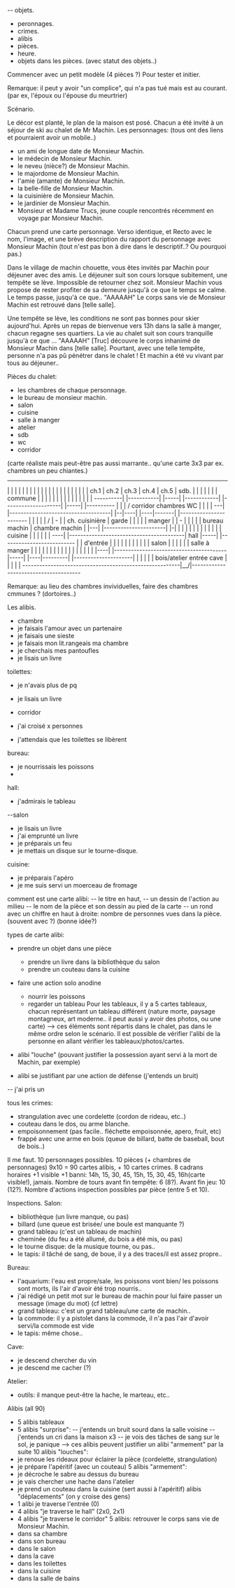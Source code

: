 

-- objets.

- peronnages.
- crimes.
- alibis
- pièces.
- heure.
- objets dans les pièces. (avec statut des objets..)

Commencer avec un petit modèle (4 pièces ?) Pour tester et initier.


Remarque: il peut y avoir "un complice", qui n'a pas tué mais est au courant.
(par ex, l'époux ou l'épouse du meurtrier)

Scénario.

Le décor est planté, le plan de la maison est posé. 
Chacun a été invité à un séjour de ski au chalet de Mr Machin.
Les personnages: (tous ont des liens et pourraient avoir un mobile..)
- un ami de longue date de Monsieur Machin.
- le médecin de Monsieur Machin.
- le neveu (nièce?) de Monsieur Machin.
- le majordome de Monsieur Machin.
- l'amie (amante) de Monsieur Machin.
- la belle-fille de Monsieur Machin.
- la cuisinière de Monsieur Machin.
- le jardinier de Monsieur Machin.
- Monsieur et Madame Trucs, jeune couple rencontrés récemment en voyage par Monsieur Machin.

Chacun prend une carte personnage. Verso identique, et Recto avec le nom, l'image, et une brève description du 
rapport du personnage avec Monsieur Machin (tout n'est pas bon à dire dans le descriptif..? Ou pourquoi pas.)


Dans le village de machin chouette, vous êtes invités par Machin pour déjeuner avec des amis.
Le déjeuner suit son cours lorsque subitement, une tempête se lève. Impossible de retourner chez soit.
Monsieur Machin vous propose de rester profiter de sa demeure jusqu'à ce que le temps se calme.
Le temps passe, jusqu'à ce que.. 
"AAAAAH"
Le corps sans vie de Monsieur Machin est retrouvé dans [telle salle].



Une tempête se lève, les conditions ne sont pas bonnes pour skier aujourd'hui.
Après un repas de bienvenue vers 13h dans la salle à manger, chacun regagne ses quartiers.
La vie au chalet suit son cours tranquille jusqu'à ce que ...
"AAAAAH"
[Truc] découvre le corps inhanimé de Monsieur Machin dans [telle salle].
Pourtant, avec une telle tempête, personne n'a pas pû pénétrer dans le chalet !
Et machin a été vu vivant par tous au déjeuner..



Pièces du chalet:
- les chambres de chaque personnage.
- le bureau de monsieur machin.
- salon
- cuisine
- salle à manger
- atelier
- sdb
- wc
- corridor


(carte réaliste mais peut-être pas aussi marrante.. qu'une carte 3x3 par ex. chambres un peu chiantes.)

---------------------------------------------------------------------------------------------------
|              |               |               |               |                |                 |
|              |               |               |               |                |                 |
|              |               |               |               |                |                 |
|    ch.1      |      ch.2     |     ch.3      |    ch.4       |       ch.5     |      sdb.       |
|              |               |               |               |                |      commune    |
|              |               |               |               |                |                 |
|              |               |               |               |                |                 |
----------|  |-----------|  |-----|   |------------|  |--------------------|   |-----|  |----------
|                                                                                         |       |
/                                             corridor chambres                               WC  |
|                                                                                         |       |
---|  |------------------------------------|   |--|----|   |----|-------|  |-----------------------
|                       |                         |             |                  |               /
|                       -                         |             | ch. cuisinière   |      garde    |
|                                                 |             |                  |      manger   |
|                       -                         |             |                  |               |
|     bureau machin     |       chambre machin    |             |---|  |----------------------|  |-|
|                       |                         |             |                                  |
|                       |                                       |                                  |
|                       |                                       |               cuisine            |
|                       |                         |             |                                  |
----|   |-----------------------------------------|     hall    |-----|  |--------------------------
|                                                 |  d'entrée   |                                  |
|                                                                                                  |
|                                                                                                  |
|                                                 |             |                                  |
|                      salon                      |             |                                  |
|                                                 |             |         salle à manger           |
|                                                 |             |                                  |
|                                                 |             |                                  |
|                                                 |             |                                  |
|                                                 |             |                                  |
|----|   |----------------------------------------|-----|  |----|---------|  |---------------------|
|                                        |                              |                          |
|       bois/atelier                                    entrée                    cave             |
|                                        |                              |                          |
--------------------------------------------------------|\__/|--------------------------------------


Remarque: au lieu des chambres invividuelles, faire des chambres cmmunes ? (dortoires..)


Les alibis.

- chambre
- je faisais l'amour avec un partenaire
- je faisais une sieste
- je faisais mon lit.rangeais ma chambre
- je cherchais mes pantoufles
- je lisais un livre



toilettes:
- je n'avais plus de pq
- je lisais un livre



- corridor
- j'ai croisé x personnes
- j'attendais que les toilettes se libèrent


bureau:
- je nourrissais les poissons
- 

hall:
- j'admirais le tableau

--salon
- je lisais un livre
- j'ai emprunté un livre
- je préparais un feu
- je mettais un disque sur le tourne-disque.


cuisine:
- je préparais l'apéro
- je me suis servi un moerceau de fromage



comment est une carte alibi:
-- le titre en haut, 
-- un dessin de l'action au milieu
-- le nom de la pièce et son dessin au pied de la carte
-- un rond avec un chiffre en haut à droite: nombre de personnes vues dans la pièce. (souvent avec ?) (bonne idée?)



types de carte alibi:
- prendre un objet dans une pièce
    - prendre un livre dans la bibliothèque du salon
    - prendre un couteau dans la cuisine

- faire une action solo anodine
    - nourrir les poissons
    - regarder un tableau
Pour les tableaux, il y a 5 cartes tableaux, chacun représentant un tableau différent
(nature morte, paysage montagneux, art moderne.. il peut aussi y avoir des photos, ou une carte)
--> ces éléments sont répartis dans le chalet, pas dans le même ordre selon le scénario.
Il est possible de vérifier l'alibi de la personne en allant vérifier les tableaux/photos/cartes.

- alibi "louche" (pouvant justifier la possession ayant servi à la mort de Machin, par exemple)


- alibi se justifiant par une action de défense (j'entends un bruit)




-- j'ai pris un 


tous les crimes:
- strangulation avec une cordelette (cordon de rideau, etc..)
- couteau dans le dos, ou arme blanche.
- empoisonnement (pas facile.. fléchette empoisonnée, apero, fruit, etc)
- frappé avec une arme en bois (queue de billard, batte de baseball, bout de bois..)



Il me faut.
10 personnages possibles.
10 pièces (+ chambres de personnages)
9x10 = 90 cartes alibis, + 10 cartes crimes.
8 cadrans horaires +1 visible +1 banni: 14h, 15, 30, 45, 15h, 15, 30, 45, 16h(carte visible!), jamais.
Nombre de tours avant fin tempête: 6 (8?). Avant fin jeu: 10 (12?).
Nombre d'actions inspection possibles par pièce (entre 5 et 10).


Inspections.
Salon:
- bibliothèque (un livre manque, ou pas)
- billard (une queue est brisée/ une boule est manquante ?)
- grand tableau (c'est un tableau de machin)
- cheminée (du feu a été allumé, du bois a été mis, ou pas)
- le tourne disque: de la musique tourne, ou pas..
- le tapis: il tâché de sang, de boue, il y a des traces/il est assez propre..


Bureau:
- l'aquarium: l'eau est propre/sale, les poissons vont bien/ les poissons sont morts, ils l'air d'avoir été trop nourris..
- j'ai rédigé un petit mot sur le bureau de machin pour lui faire passer un message (image du mot) (cf lettre)
- grand tableau: c'est un grand tableau/une carte de machin..
- la commode: il y a pistolet dans la commode, il n'a pas l'air d'avoir servi/la commode est vide
- le tapis: même chose..



Cave:
- je descend chercher du vin
- je descend me cacher (?)



Atelier:
- outils: il manque peut-être la hache, le marteau, etc..










Alibis (all 90)
- 5 alibis tableaux
- 5 alibis "surprise":
-- j'entends un bruit sourd dans la salle voisine
-- j'entends un cri dans la maison x3
-- je vois des tâches de sang sur le sol, je panique
--> ces alibis peuvent justifier un alibi "armement" par la suite
10 alibis "louches":
- je renoue les rideaux pour éclairer la pièce (cordelette, strangulation)
- je prépare l'apéritif (avec un couteau)
5 alibis "armement":
- je décroche le sabre au dessus du bureau
- je vais chercher une hache dans l'atelier
- je prend un couteau dans la cuisine (sert aussi à l'apéritif)
alibis "déplacements" (on y croise des gens)
- 1 alibi je traverse l'entrée (0)
- 4 alibis "je traverse le hall" (2x0, 2x1)
- 4 alibis "je traverse le corridor"
5 alibis: retrouver le corps sans vie de Monsieur Machin.
- dans sa chambre
- dans son bureau
- dans le salon
- dans la cave
- dans les toilettes
- dans la cuisine
- dans la salle de bains